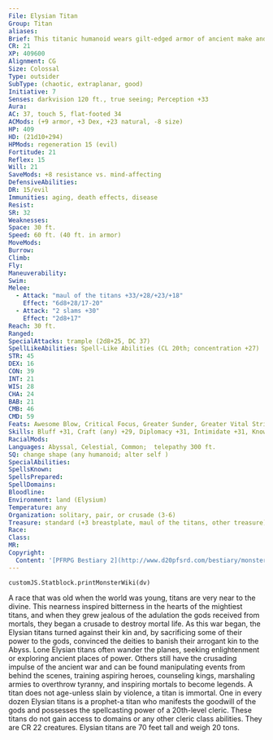 ```yaml
---
File: Elysian Titan
Group: Titan
aliases: 
Brief: This titanic humanoid wears gilt-edged armor of ancient make and carries an immense hammer made of gleaming metal.
CR: 21
XP: 409600
Alignment: CG
Size: Colossal
Type: outsider
SubType: (chaotic, extraplanar, good)
Initiative: 7
Senses: darkvision 120 ft., true seeing; Perception +33
Aura: 
AC: 37, touch 5, flat-footed 34
ACMods: (+9 armor, +3 Dex, +23 natural, -8 size)
HP: 409
HD: (21d10+294)
HPMods: regeneration 15 (evil)
Fortitude: 21
Reflex: 15
Will: 21
SaveMods: +8 resistance vs. mind-affecting
DefensiveAbilities: 
DR: 15/evil
Immunities: aging, death effects, disease
Resist: 
SR: 32
Weaknesses: 
Space: 30 ft.
Speed: 60 ft. (40 ft. in armor)
MoveMods: 
Burrow: 
Climb: 
Fly: 
Maneuverability: 
Swim: 
Melee: 
  - Attack: "maul of the titans +33/+28/+23/+18"
    Effect: "6d8+28/17-20"
  - Attack: "2 slams +30"
    Effect: "2d8+17"
Reach: 30 ft.
Ranged: 
SpecialAttacks: trample (2d8+25, DC 37)
SpellLikeAbilities: Spell-Like Abilities (CL 20th; concentration +27)  Constant-air walk, mind blank, true seeing At will-bestow curse (DC 21), break enchantment, divination, greater dispel magic, sending  3/day-greater scrying (DC 24), heal, mass suggestion (DC 23)  1/day-freedom, greater planar ally, meteor swarm (DC 26)
STR: 45
DEX: 16
CON: 39
INT: 21
WIS: 28
CHA: 24
BAB: 21
CMB: 46
CMD: 59
Feats: Awesome Blow, Critical Focus, Greater Sunder, Greater Vital Strike, Improved Bull Rush, Improved Initiative, Improved Sunder, Improved Vital Strike, Power Attack, Staggering Critical, Vital Strike
Skills: Bluff +31, Craft (any) +29, Diplomacy +31, Intimidate +31, Knowledge (engineering) +26, Knowledge (planes) +29, Perception +33, Perform (any) +28, Sense Motive +33, Spellcraft +29, Use Magic Device +31
RacialMods: 
Languages: Abyssal, Celestial, Common;  telepathy 300 ft.
SQ: change shape (any humanoid; alter self )
SpecialAbilities: 
SpellsKnown: 
SpellsPrepared: 
SpellDomains: 
Bloodline: 
Environment: land (Elysium)
Temperature: any
Organization: solitary, pair, or crusade (3-6)
Treasure: standard (+3 breastplate, maul of the titans, other treasure)
Race: 
Class: 
MR: 
Copyright:
  Content: '[PFRPG Bestiary 2](http://www.d20pfsrd.com/bestiary/monster-listings/outsiders/elysian-titan)'
---
```

```dataviewjs
customJS.Statblock.printMonsterWiki(dv)
```
A race that was old when the world was young, titans are very near to the divine. This nearness inspired bitterness in the hearts of the mightiest titans, and when they grew jealous of the adulation the gods received from mortals, they began a crusade to destroy mortal life. As this war began, the Elysian titans turned against their kin and, by sacrificing some of their power to the gods, convinced the deities to banish their arrogant kin to the Abyss.  Lone Elysian titans often wander the planes, seeking enlightenment or exploring ancient places of power.  Others still have the crusading impulse of the ancient war and can be found manipulating events from behind the scenes, training aspiring heroes, counseling kings, marshaling armies to overthrow tyranny, and inspiring mortals to become legends. A titan does not age-unless slain by violence, a titan is immortal.  One in every dozen Elysian titans is a prophet-a titan who manifests the goodwill of the gods and possesses the spellcasting power of a 20th-level cleric. These titans do not gain access to domains or any other cleric class abilities. They are CR 22 creatures.  Elysian titans are 70 feet tall and weigh 20 tons.
